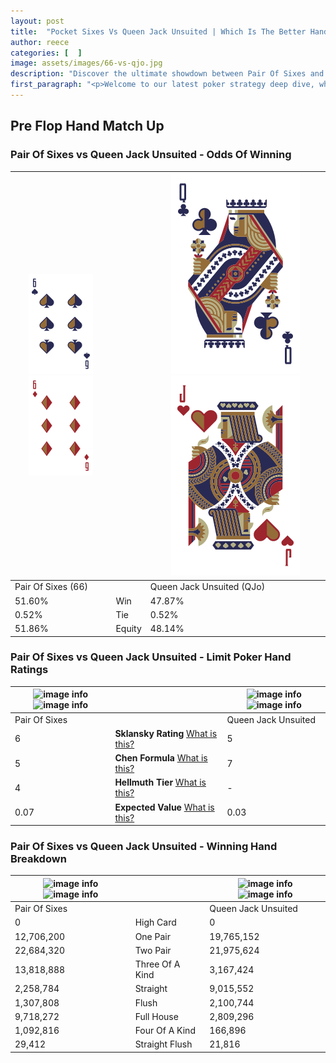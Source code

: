 ```yaml
---
layout: post
title:  "Pocket Sixes Vs Queen Jack Unsuited | Which Is The Better Hand In Poker? A Complete Guide"
author: reece
categories: [  ]
image: assets/images/66-vs-qjo.jpg
description: "Discover the ultimate showdown between Pair Of Sixes and Queen Jack Unsuited in poker! Uncover the odds, strategies, and scenarios where one hand triumphs over the other. Get ready to up your poker game with this thrilling analysis."
first_paragraph: "<p>Welcome to our latest poker strategy deep dive, where we're pitting two distinct hands against each other in a high-stakes showdown: Pair Of Sixes vs Queen Jack Unsuited.</p><p>In the dynamic world of poker, every decision counts, and knowing which hand holds the upper hand is key to your success at the table.</p><p>In this article, we'll dissect these two hands, explore the scenarios where one dominates the other, and equip you with the knowledge to make strategic choices that can tip the odds in your favor.</p><p>Get ready to unravel the intriguing dynamics of these poker hands and elevate your game to new heights.</p>"
---
```




[comment]: # (sp0)

## Pre Flop Hand Match Up

<div class="table hand-ratings" markdown="1"> 



### Pair Of Sixes vs Queen Jack Unsuited - Odds Of Winning


    
| ![image info](assets/images/hand1/6.png) ![image info](assets/images/hand1/6o.png) |  | ![image info](assets/images/hand2/q.png) ![image info](assets/images/hand2/jo.png) |
| -------- | -------- | -------- |
| Pair Of Sixes (66) |  | Queen Jack Unsuited (QJo) |
| 51.60% | Win | 47.87% |
| 0.52% | Tie | 0.52% |
| 51.86% | Equity | 48.14% |




[comment]: # (sp1)



### Pair Of Sixes vs Queen Jack Unsuited - Limit Poker Hand Ratings


    
| ![image info](https://www.riverpairs.com/assets/images/hand1/6.png) ![image info](https://www.riverpairs.com/assets/images/hand1/6o.png) |  | ![image info](https://www.riverpairs.com/assets/images/hand2/q.png) ![image info](https://www.riverpairs.com/assets/images/hand2/jo.png) |
| -------- | -------- | -------- |
| Pair Of Sixes |  | Queen Jack Unsuited |
| 6 | **Sklansky Rating** [What is this?](/sklansky-rating-explained) | 5 |
| 5 | **Chen Formula** [What is this?](/chen-formula-explained) | 7 |
| 4 | **Hellmuth Tier** [What is this?](/Hellmuth-tier-explained) | - |
| 0.07 | **Expected Value** [What is this?](/expected-value-explained) | 0.03 |




[comment]: # (sp2)



### Pair Of Sixes vs Queen Jack Unsuited - Winning Hand Breakdown


    
| ![image info](https://www.riverpairs.com/assets/images/hand1/6.png) ![image info](https://www.riverpairs.com/assets/images/hand1/6o.png) |  | ![image info](https://www.riverpairs.com/assets/images/hand2/q.png) ![image info](https://www.riverpairs.com/assets/images/hand2/jo.png) |
| -------- | -------- | -------- |
| Pair Of Sixes |  | Queen Jack Unsuited |
| 0 | High Card | 0 |
| 12,706,200 | One Pair | 19,765,152 |
| 22,684,320 | Two Pair | 21,975,624 |
| 13,818,888 | Three Of A Kind | 3,167,424 |
| 2,258,784 | Straight | 9,015,552 |
| 1,307,808 | Flush | 2,100,744 |
| 9,718,272 | Full House | 2,809,296 |
| 1,092,816 | Four Of A Kind | 166,896 |
| 29,412 | Straight Flush | 21,816 |




[comment]: # (sp3)



</div>

[comment]: # (sp4)



[comment]: # (sp5)

